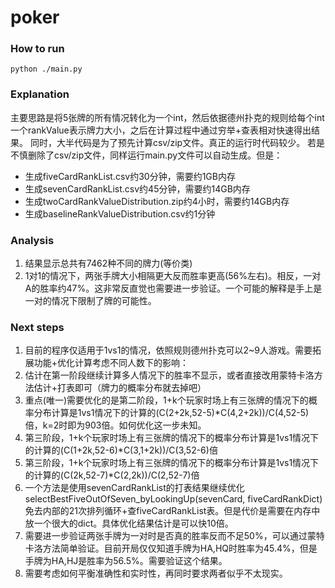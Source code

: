# poker

### How to run
`python ./main.py`

### Explanation
主要思路是将5张牌的所有情况转化为一个int，然后依据德州扑克的规则给每个int一个rankValue表示牌力大小，之后在计算过程中通过穷举+查表相对快速得出结果。
同时，大半代码是为了预先计算csv/zip文件。真正的运行时代码较少。
若是不慎删除了csv/zip文件，同样运行main.py文件可以自动生成。但是：
* 生成fiveCardRankList.csv约30分钟，需要约1GB内存
* 生成sevenCardRankList.csv约45分钟，需要约14GB内存
* 生成twoCardRankValueDistribution.zip约4小时，需要约14GB内存
* 生成baselineRankValueDistribution.csv约1分钟

### Analysis
1. 结果显示总共有7462种不同的牌力(等价类)
2. 1对1的情况下，两张手牌大小相隔更大反而胜率更高(56%左右)。相反，一对A的胜率约47%。这非常反直觉也需要进一步验证。一个可能的解释是手上是一对的情况下限制了牌的可能性。

### Next steps
1. 目前的程序仅适用于1vs1的情况，依照规则德州扑克可以2~9人游戏。需要拓展功能+优化计算考虑不同人数下的影响：
  1. 估计在第一阶段继续计算多人情况下的胜率不显示，或者直接改用蒙特卡洛方法估计+打表即可（牌力的概率分布就去掉吧）
  2. 重点(唯一)需要优化的是第二阶段，1+k个玩家时场上有三张牌的情况下的概率分布计算是1vs1情况下的计算的(C(2+2k,52-5)*C(4,2+2k))/C(4,52-5)倍，k=2时即为903倍。如何优化这一步未知。
  3. 第三阶段，1+k个玩家时场上有三张牌的情况下的概率分布计算是1vs1情况下的计算的(C(1+2k,52-6)*C(3,1+2k))/C(3,52-6)倍
  4. 第三阶段，1+k个玩家时场上有三张牌的情况下的概率分布计算是1vs1情况下的计算的(C(2k,52-7)*C(2,2k))/C(2,52-7)倍
  5. 一个方法是使用sevenCardRankList的打表结果继续优化selectBestFiveOutOfSeven_byLookingUp(sevenCard, fiveCardRankDict)免去内部的21次排列循环+查fiveCardRankList表。但是代价是需要在内存中放一个很大的dict。具体优化结果估计是可以快10倍。
2. 需要进一步验证两张手牌为一对时是否真的胜率反而不足50%，可以通过蒙特卡洛方法简单验证。目前开局仅仅知道手牌为HA,HQ时胜率为45.4%，但是手牌为HA,HJ是胜率为56.5%。需要验证这个结果。
3. 需要考虑如何平衡准确性和实时性，再同时要求两者似乎不太现实。
